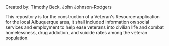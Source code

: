 Created by: 
  Timothy Beck, 
  John Johnson-Rodgers

This repository is for the construction of a Veteran's Resource application for the local Albuquerque area, it shall included information on social services and employment to help ease veterans into civilian life and combat homelessness, drug addiction, and suicide rates among the veteran population.
